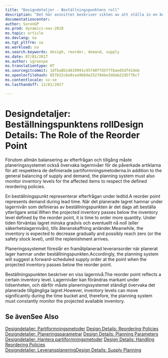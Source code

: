 ```yaml
---
title: "Designdetaljer - Beställningspunktens roll"
description: "Det här avsnittet beskriver vikten av att ställa in en beställningspunkt, så att du vet när du ska beställa flera lager."
documentationcenter: 
author: SorenGP
ms.prod: dynamics-nav-2018
ms.topic: article
ms.devlang: na
ms.tgt_pltfrm: na
ms.workload: na
ms.search.keywords: desigh, reorder, demand, supply
ms.date: 07/01/2017
ms.author: sgroespe
ms.translationtype: HT
ms.sourcegitcommit: 1dfba8b14019991c95f40ffd5f7fbaed5df414eb
ms.openlocfilehash: 857b32c6e0cea968de252784be3ddab22d5f76c7
ms.contentlocale: sv-se
ms.lasthandoff: 12/01/2017

---
```

# <a name="design-details-the-role-of-the-reorder-point"></a><span data-ttu-id="dc1cf-103">Designdetaljer: Beställningspunktens roll</span><span class="sxs-lookup"><span data-stu-id="dc1cf-103">Design Details: The Role of the Reorder Point</span></span>
<span data-ttu-id="dc1cf-104">Förutom allmän balansering av efterfrågan och tillgång måste planeringssystemet också övervaka lagernivåer för de påverkade artiklarna för att respektera de definierade partiformningsmetoderna.</span><span class="sxs-lookup"><span data-stu-id="dc1cf-104">In addition to the general balancing of supply and demand, the planning system must also monitor inventory levels for the affected items to respect the defined reordering policies.</span></span>  
  
<span data-ttu-id="dc1cf-105">En beställningspunkt representerar efterfrågan under ledtid.</span><span class="sxs-lookup"><span data-stu-id="dc1cf-105">A reorder point represents demand during lead time.</span></span> <span data-ttu-id="dc1cf-106">När det planerade lagret hamnar under lagernivån som definieras av beställningspunkten är det dags att beställa ytterligare antal.</span><span class="sxs-lookup"><span data-stu-id="dc1cf-106">When the projected inventory passes below the inventory level defined by the reorder point, it is time to order more quantity.</span></span> <span data-ttu-id="dc1cf-107">Under tiden förväntas lagret minska gradvis och eventuellt nå noll (eller säkerhetslagernivån), tills återanskaffning anländer.</span><span class="sxs-lookup"><span data-stu-id="dc1cf-107">Meanwhile, the inventory is expected to decrease gradually and possibly reach zero (or the safety stock level), until the replenishment arrives.</span></span>  
  
<span data-ttu-id="dc1cf-108">Planeringssystemet föreslår en framåtplanerad leveransorder när planerat lager hamnar under beställningspunkten.</span><span class="sxs-lookup"><span data-stu-id="dc1cf-108">Accordingly, the planning system will suggest a forward-scheduled supply order at the point when the projected inventory passes below the reorder point.</span></span>  
  
<span data-ttu-id="dc1cf-109">Beställningspunkten beskriver en viss lagernivå.</span><span class="sxs-lookup"><span data-stu-id="dc1cf-109">The reorder point reflects a certain inventory level.</span></span> <span data-ttu-id="dc1cf-110">Lagernivåer kan förändras markant under tidsenheten, och därför måste planeringssystemet ständigt övervaka det planerade tillgängliga lagret.</span><span class="sxs-lookup"><span data-stu-id="dc1cf-110">However, inventory levels can move significantly during the time bucket and, therefore, the planning system must constantly monitor the projected available inventory.</span></span>  
  
## <a name="see-also"></a><span data-ttu-id="dc1cf-111">Se även</span><span class="sxs-lookup"><span data-stu-id="dc1cf-111">See Also</span></span>  
<span data-ttu-id="dc1cf-112">[Designdetaljer: Partiformningsmetoder](design-details-reordering-policies.md) </span><span class="sxs-lookup"><span data-stu-id="dc1cf-112">[Design Details: Reordering Policies](design-details-reordering-policies.md) </span></span>  
<span data-ttu-id="dc1cf-113">[Designdetaljer: Planeringsparametrar](design-details-planning-parameters.md) </span><span class="sxs-lookup"><span data-stu-id="dc1cf-113">[Design Details: Planning Parameters](design-details-planning-parameters.md) </span></span>  
<span data-ttu-id="dc1cf-114">[Designdetaljer: Hantera partiformningsmetoder](design-details-handling-reordering-policies.md) </span><span class="sxs-lookup"><span data-stu-id="dc1cf-114">[Design Details: Handling Reordering Policies](design-details-handling-reordering-policies.md) </span></span>  
[<span data-ttu-id="dc1cf-115">Designdetaljer: Leveransplanering</span><span class="sxs-lookup"><span data-stu-id="dc1cf-115">Design Details: Supply Planning</span></span>](design-details-supply-planning.md)
